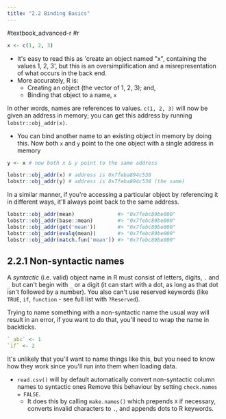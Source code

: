 ```yaml
---
title: "2.2 Binding Basics"
---
```

#textbook_advanced-r #r 

```r
x <- c(1, 2, 3)
```

- It's easy to read this as 'create an object named "x", containing the values 1, 2, 3', but this is an oversimplification and a misrepresentation of what occurs in the back end.
- More accurately, R is:
  - Creating an object (the vector of 1, 2, 3); and,
  - Binding that object to a name, `x`

In other words, names are references to values. `c(1, 2, 3)` will now be given an address in memory; you can get this address by running `lobstr::obj_addr(x)`.

- You can bind another name to an existing object in memory by doing this. Now both `x` and `y` point to the one object with a single address in memory

```r
y <- x # now both x & y point to the same address

lobstr::obj_addr(x) # address is 0x7feba894c538
lobstr::obj_addr(y) # address is 0x7feba894c538 (the same)
```

In a similar manner, if you're accessing a particular object by referencing it in different ways, it'll always point back to the same address.

```r
lobstr::obj_addr(mean)              #> "0x7febc89be000"
lobstr::obj_addr(base::mean)        #> "0x7febc89be000"
lobstr::obj_addr(get('mean'))       #> "0x7febc89be000"
lobstr::obj_addr(evalq(mean))       #> "0x7febc89be000"
lobstr::obj_addr(match.fun('mean')) #> "0x7febc89be000"
```

## 2.2.1 Non-syntactic names

A *syntactic* (i.e. valid) object name in R must consist of letters, digits, `.` and `_` but can't begin with `_` or a digit (it can start with a dot, as long as that dot isn't followed by a number). You also can't use reserved keywords (like `TRUE`, `if`, `function` - see full list with `?Reserved`).

Trying to name something with a non-syntactic name the usual way will result in an error, if you want to do that, you'll need to wrap the name in backticks.

```r
`_abc` <- 1
`if` <- 2
```

It's unlikely that you'll want to name things like this, but you need to know how they work since you'll run into them when loading data.

- `read.csv()` will by default automatically convert non-syntactic column names to syntactic ones Remove this behaviour by setting `check.names = FALSE`.
  - It does this by calling `make.names()` which prepends `X` if necessary, converts invalid characters to `.`, and appends dots to R keywords.
